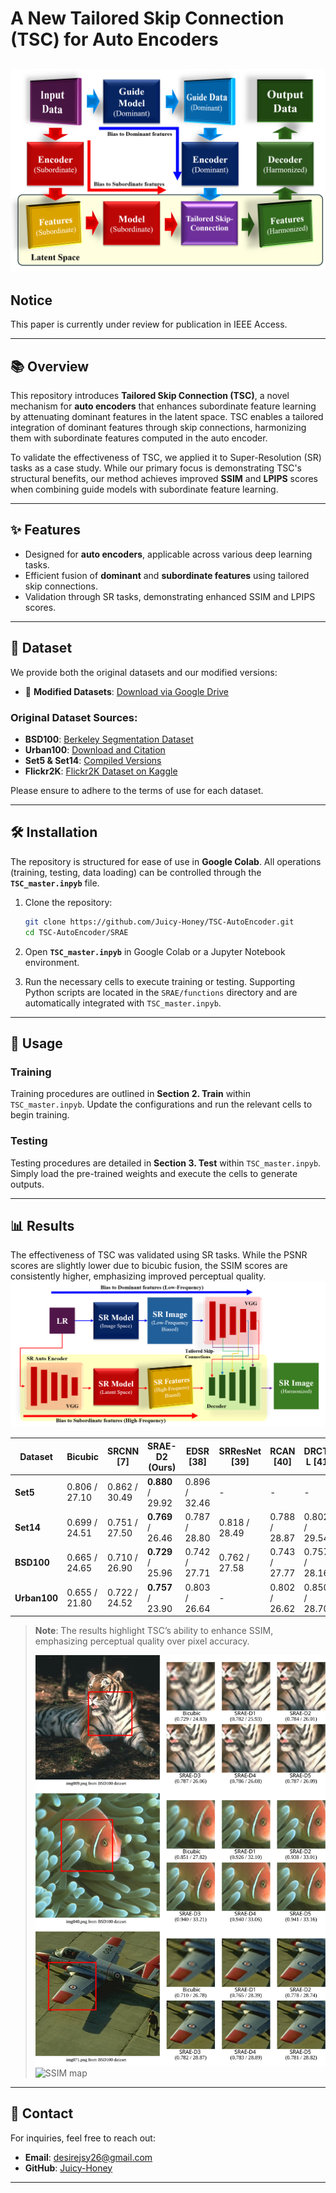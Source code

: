 # **A New Tailored Skip Connection (TSC) for Auto Encoders**

![banner image](./images/Figure1.png)
---
## **Notice**
This paper is currently under review for publication in IEEE Access.

---

## 📚 **Overview**
This repository introduces **Tailored Skip Connection (TSC)**, a novel mechanism for **auto encoders** that enhances subordinate feature learning by attenuating dominant features in the latent space. TSC enables a tailored integration of dominant features through skip connections, harmonizing them with subordinate features computed in the auto encoder.

To validate the effectiveness of TSC, we applied it to Super-Resolution (SR) tasks as a case study. While our primary focus is demonstrating TSC's structural benefits, our method achieves improved **SSIM** and **LPIPS** scores when combining guide models with subordinate feature learning.

---

## ✨ **Features**
- Designed for **auto encoders**, applicable across various deep learning tasks.
- Efficient fusion of **dominant** and **subordinate features** using tailored skip connections.
- Validation through SR tasks, demonstrating enhanced SSIM and LPIPS scores.

---

## 📂 **Dataset**
We provide both the original datasets and our modified versions:

- 🔗 **Modified Datasets**: [Download via Google Drive](https://drive.google.com/drive/folders/109HkUblxFp99bTFVWqcKB5y4_-Okakup?usp=drive_link)

### Original Dataset Sources:
- **BSD100**: [Berkeley Segmentation Dataset](https://www2.eecs.berkeley.edu/Research/Projects/CS/vision/bsds/)
- **Urban100**: [Download and Citation](https://github.com/jbhuang0604/SelfExSR)
- **Set5 & Set14**: [Compiled Versions](https://github.com/LimBee/NTIRE2017)
- **Flickr2K**: [Flickr2K Dataset on Kaggle](https://www.kaggle.com/datasets/hliang001/flickr2k)

Please ensure to adhere to the terms of use for each dataset.

---

## 🛠️ **Installation**
The repository is structured for ease of use in **Google Colab**. All operations (training, testing, data loading) can be controlled through the **`TSC_master.inpyb`** file.

1. Clone the repository:
   ```bash
   git clone https://github.com/Juicy-Honey/TSC-AutoEncoder.git
   cd TSC-AutoEncoder/SRAE
   ```

2. Open **`TSC_master.inpyb`** in Google Colab or a Jupyter Notebook environment.

3. Run the necessary cells to execute training or testing. Supporting Python scripts are located in the `SRAE/functions` directory and are automatically integrated with `TSC_master.inpyb`.

---

## 🚀 **Usage**
### Training
Training procedures are outlined in **Section 2. Train** within `TSC_master.inpyb`. Update the configurations and run the relevant cells to begin training.

### Testing
Testing procedures are detailed in **Section 3. Test** within `TSC_master.inpyb`. Simply load the pre-trained weights and execute the cells to generate outputs.

---

## 📊 **Results**
The effectiveness of TSC was validated using SR tasks. While the PSNR scores are slightly lower due to bicubic fusion, the SSIM scores are consistently higher, emphasizing improved perceptual quality.
![SR model structure](./images/F4.png)

| Dataset     | Bicubic        | SRCNN [7]       | **SRAE-D2 (Ours)** | EDSR [38]       | SRResNet [39]  | RCAN [40]      | DRCT-L [41]    | SwinIR [42]    |
|-------------|----------------|-----------------|---------------------|-----------------|----------------|----------------|----------------|----------------|
| **Set5**    | 0.806 / 27.10  | 0.862 / 30.49  | **0.880** / 29.92      | 0.896 / 32.46  | -              | -              | -              | -              |
| **Set14**   | 0.699 / 24.51  | 0.751 / 27.50  | **0.769** / 26.46      | 0.787 / 28.80  | 0.818 / 28.49  | 0.788 / 28.87  | 0.802 / 29.54  | 0.795 / 29.15  |
| **BSD100**  | 0.665 / 24.65  | 0.710 / 26.90  | **0.729** / 25.96      | 0.742 / 27.71  | 0.762 / 27.58  | 0.743 / 27.77  | 0.757 / 28.16  | -              |
| **Urban100**| 0.655 / 21.80  | 0.722 / 24.52  | **0.757** / 23.90      | 0.803 / 26.64  | -              | 0.802 / 26.62  | 0.850 / 28.70  | 0.797 / 26.43  |

> **Note**: The results highlight TSC’s ability to enhance SSIM, emphasizing perceptual quality over pixel accuracy.
>
> ![comparison by VGG depth](./images/Figure5.svg)
> ![SSIM map](./images/Figure6.svg)

---

## 📧 **Contact**
For inquiries, feel free to reach out:

- **Email**: [desirejsy26@gmail.com](mailto:desirejsy26@gmail.com)
- **GitHub**: [Juicy-Honey](https://github.com/Juicy-Honey)

---
